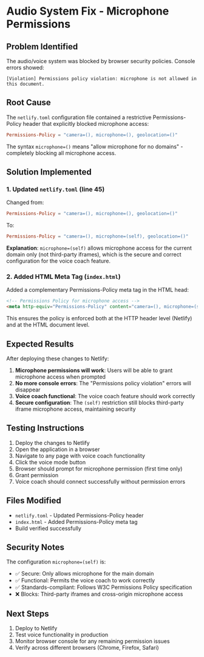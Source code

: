 # Audio System Fix - Microphone Permissions

## Problem Identified

The audio/voice system was blocked by browser security policies. Console errors showed:

```
[Violation] Permissions policy violation: microphone is not allowed in this document.
```

## Root Cause

The `netlify.toml` configuration file contained a restrictive Permissions-Policy header that explicitly blocked microphone access:

```toml
Permissions-Policy = "camera=(), microphone=(), geolocation=()"
```

The syntax `microphone=()` means "allow microphone for no domains" - completely blocking all microphone access.

## Solution Implemented

### 1. Updated `netlify.toml` (line 45)

Changed from:
```toml
Permissions-Policy = "camera=(), microphone=(), geolocation=()"
```

To:
```toml
Permissions-Policy = "camera=(), microphone=(self), geolocation=()"
```

**Explanation**: `microphone=(self)` allows microphone access for the current domain only (not third-party iframes), which is the secure and correct configuration for the voice coach feature.

### 2. Added HTML Meta Tag (`index.html`)

Added a complementary Permissions-Policy meta tag in the HTML head:

```html
<!-- Permissions Policy for microphone access -->
<meta http-equiv="Permissions-Policy" content="camera=(), microphone=(self), geolocation=()" />
```

This ensures the policy is enforced both at the HTTP header level (Netlify) and at the HTML document level.

## Expected Results

After deploying these changes to Netlify:

1. **Microphone permissions will work**: Users will be able to grant microphone access when prompted
2. **No more console errors**: The "Permissions policy violation" errors will disappear
3. **Voice coach functional**: The voice coach feature should work correctly
4. **Secure configuration**: The `(self)` restriction still blocks third-party iframe microphone access, maintaining security

## Testing Instructions

1. Deploy the changes to Netlify
2. Open the application in a browser
3. Navigate to any page with voice coach functionality
4. Click the voice mode button
5. Browser should prompt for microphone permission (first time only)
6. Grant permission
7. Voice coach should connect successfully without permission errors

## Files Modified

- `netlify.toml` - Updated Permissions-Policy header
- `index.html` - Added Permissions-Policy meta tag
- Build verified successfully

## Security Notes

The configuration `microphone=(self)` is:
- ✅ Secure: Only allows microphone for the main domain
- ✅ Functional: Permits the voice coach to work correctly
- ✅ Standards-compliant: Follows W3C Permissions Policy specification
- ❌ Blocks: Third-party iframes and cross-origin microphone access

## Next Steps

1. Deploy to Netlify
2. Test voice functionality in production
3. Monitor browser console for any remaining permission issues
4. Verify across different browsers (Chrome, Firefox, Safari)
